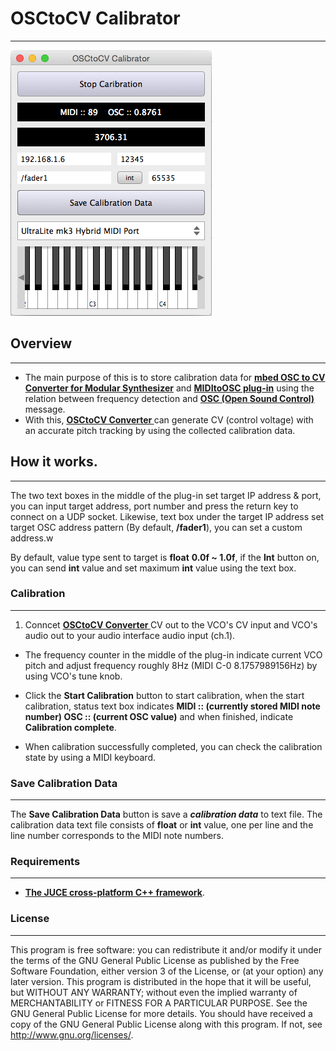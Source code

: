 # OSCtoCV Calibrator

---
![OSCtoCV Calibrator](https://github.com/gtbts/OSCtoCV-Calibrator/blob/master/screenshot.png)

## Overview

---
+ The main purpose of this is to store calibration data for **[mbed OSC to CV Converter for Modular Synthesizer](https://developer.mbed.org/users/casiotone401/code/OSCtoCVConverter/)** and **[MIDItoOSC plug-in](https://github.com/gtbts/MIDItoOSC)** using the relation between frequency detection and **[OSC (Open Sound Control)](http://opensoundcontrol.org/introduction-osc)** message.
+ With this, **[OSCtoCV Converter ](https://developer.mbed.org/users/casiotone401/code/OSCtoCVConverter/)** can generate CV (control voltage) with an accurate pitch tracking by using the collected calibration data.

## How it works.

---
The two text boxes in the middle of the plug-in set target IP address & port, you can input target address, port number and press the return key to connect on a UDP socket.
Likewise, text box under the target IP address set target OSC address pattern (By default, **/fader1**),  you can set a custom address.w

By default, value type sent to target is **float** __0.0f ~ 1.0f__, if the **Int** button on, you can send **int** value and set maximum **int** value using the text box.

### Calibration

---
1. Conncet **[OSCtoCV Converter ](https://developer.mbed.org/users/casiotone401/code/OSCtoCVConverter/)** CV out to the VCO's CV input and VCO's audio out to your audio interface audio input (ch.1).

+ The frequency counter in the middle of the plug-in indicate current VCO pitch and adjust frequency roughly 8Hz (MIDI C-0 8.1757989156Hz) by using VCO's tune knob.

+ Click the **Start Calibration** button to start calibration, when the start calibration, status text box indicates **MIDI :: (currently stored MIDI note number)   OSC :: (current OSC value)** and when finished, indicate **Calibration complete**.

+ When calibration successfully completed, you can check the calibration state by using a MIDI keyboard.

### Save Calibration Data

---
The **Save Calibration Data** button is save a **_calibration data_** to text file. The calibration data text file consists of **float** or **int** value, one per line and the line number corresponds to the MIDI note numbers.

### Requirements

---
+ **[The JUCE cross-platform C++ framework](https://www.juce.com/)**.

### License

---
This program is free software: you can redistribute it and/or modify it under the terms of the GNU General Public License as published by the Free Software Foundation, either version 3 of the License, or (at your option) any later version. This program is distributed in the hope that it will be useful, but WITHOUT ANY WARRANTY; without even the implied warranty of MERCHANTABILITY or FITNESS FOR A PARTICULAR PURPOSE. See the GNU General Public License for more details. You should have received a copy of the GNU General Public License along with this program. If not, see http://www.gnu.org/licenses/.
